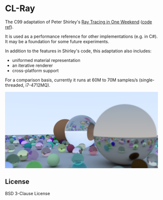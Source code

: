 # CL-Ray

The C99 adaptation of Peter Shirley's [Ray Tracing in One Weekend](http://www.realtimerendering.com/raytracing/Ray%20Tracing%20in%20a%20Weekend.pdf) ([code ref](https://github.com/petershirley/raytracinginoneweekend)).

It is used as a performance reference for other implementations (e.g. in C#). It may be a foundation for some future experiments.

In addition to the features in Shirley's code, this adaptation also includes:

- uniformed material representation
- an iterative renderer
- cross-platform support

For a comparison basis, currently it runs at 60M to 70M samples/s (single-threaded, i7-4712MQ).

![Example](media/out-19feb18.png)

## License

BSD 3-Clause License
